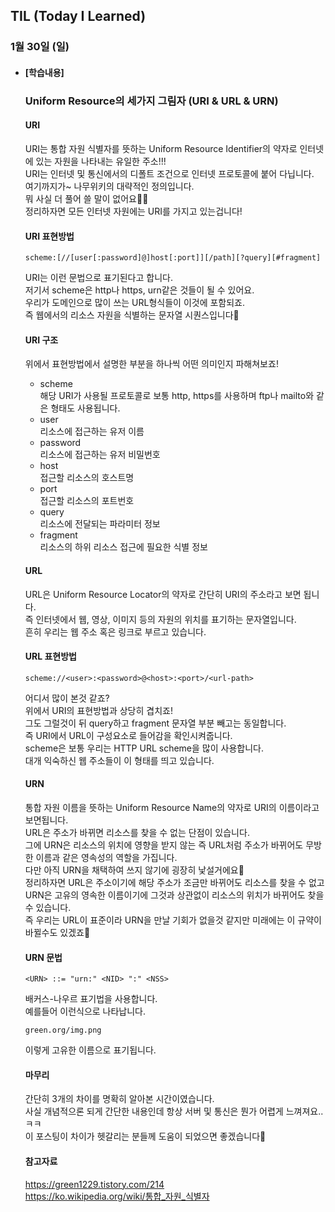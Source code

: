 ## TIL (Today I Learned)

### 1월 30일 (일)   

- #### [학습내용]
  ### Uniform Resource의 세가지 그림자 (URI & URL & URN)        
  
  #### URI   
  URI는 통합 자원 식별자를 뜻하는 Uniform Resource Identifier의 약자로 인터넷에 있는 자원을 나타내는 유일한 주소!!!      
  URI는 인터넷 및 통신에서의 디폴트 조건으로 인터넷 프로토콜에 붙어 다닙니다.   
  여기까지가~ 나무위키의 대략적인 정의입니다.   
  뭐 사실 더 풀어 쓸 말이 없어요🥲🥲     
  정리하자면 모든 인터넷 자원에는 URI를 가지고 있는겁니다!   
  
  #### URI 표현방법   
  ```
  scheme:[//[user[:password]@]host[:port]][/path][?query][#fragment]
  ```
  URI는 이런 문법으로 표기된다고 합니다.   
  저기서 scheme은 http나 https, urn같은 것들이 될 수 있어요.   
  우리가 도메인으로 많이 쓰는 URL형식들이 이것에 포함되죠.   
  즉 웹에서의 리소스 자원을 식별하는 문자열 시퀀스입니다🚀   
  
  #### URI 구조    
  위에서 표현방법에서 설명한 부분을 하나씩 어떤 의미인지 파해쳐보죠!   
  - scheme   
  해당 URI가 사용될 프로토콜로 보통 http, https를 사용하며 ftp나 mailto와 같은 형태도 사용됩니다.   
  - user   
  리소스에 접근하는 유저 이름   
  - password   
  리소스에 접근하는 유저 비밀번호   
  - host   
  접근할 리소스의 호스트명   
  - port   
  접근할 리소스의 포트번호   
  - query   
  리소스에 전달되는 파라미터 정보   
  - fragment   
  리소스의 하위 리소스 접근에 필요한 식별 정보   
  
  #### URL   
  URL은 Uniform Resource Locator의 약자로 간단히 URI의 주소라고 보면 됩니다.   
  즉 인터넷에서 웹, 영상, 이미지 등의 자원의 위치를 표기하는 문자열입니다.   
  흔히 우리는 웹 주소 혹은 링크로 부르고 있습니다.  
  
  #### URL 표현방법   
  ```
  scheme://<user>:<password>@<host>:<port>/<url-path>
  ```
  어디서 많이 본것 같죠?   
  위에서 URI의 표현방법과 상당히 겹치죠!   
  그도 그럴것이 뒤 query하고 fragment 문자열 부분 빼고는 동일합니다.   
  즉 URI에서 URL이 구성요소로 들어감을 확인시켜줍니다.  
  scheme은 보통 우리는 HTTP URL scheme을 많이 사용합니다.   
  대개 익숙하신 웹 주소들이 이 형태를 띄고 있습니다.   
  
  #### URN   
  통합 자원 이름을 뜻하는 Uniform Resource Name의 약자로 URI의 이름이라고 보면됩니다.   
  URL은 주소가 바뀌면 리소스를 찾을 수 없는 단점이 있습니다.   
  그에 URN은 리소스의 위치에 영향을 받지 않는 즉 URL처럼 주소가 바뀌어도 무방한 이름과 같은
  영속성의 역할을 가집니다.   
  다만 아직 URN을 채택하여 쓰지 않기에 굉장히 낯설거에요🥲   
  정리하자면 URL은 주소이기에 해당 주소가 조금만 바뀌어도 리소스를 찾을 수 없고   
  URN은 고유의 영속한 이름이기에 그것과 상관없이 리소스의 위치가 바뀌어도 찾을 수 있습니다.   
  즉 우리는 URL이 표준이라 URN을 만날 기회가 없을것 같지만 미래에는 이 규약이 바뀔수도 있겠죠🧐   
  
  #### URN 문법    
  ```
  <URN> ::= "urn:" <NID> ":" <NSS>
  ```
  배커스-나우르 표기법을 사용합니다.   
  예를들어 이런식으로 나타납니다.   
  ```
  green.org/img.png
  ```
  이렇게 고유한 이름으로 표기됩니다.  
  
  #### 마무리   
  간단히 3개의 차이를 명확히 알아본 시간이였습니다.   
  사실 개념적으론 되게 간단한 내용인데 항상 서버 및 통신은 뭔가 어렵게 느껴져요..ㅋㅋ   
  이 포스팅이 차이가 헷갈리는 분들께 도움이 되었으면 좋겠습니다🙌   
  
  #### 참고자료   
  https://green1229.tistory.com/214   
  https://ko.wikipedia.org/wiki/통합_자원_식별자   
